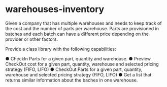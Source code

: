 # warehouses-inventory



Given a company that has multiple warehouses and needs to keep track of the cost and the number of parts per warehouse. 
Parts are provisioned in batches and each batch can have a different price depending on the provider or other factors. 

Provide a class library with the following capabilities: 

● CheckIn Parts for a given part, quantity and warehouse. 
● Preview CheckOut cost for a given part, quantity, warehouse and selected pricing strategy (FIFO, LIFO) 
● CheckOut Parts for a given part, quantity, warehouse and selected pricing strategy (FIFO, LIFO) 
● Get a list that returns similar information about the baches in one warehouse.

